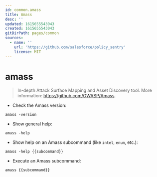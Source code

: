 ```yaml
---
id: common.amass
title: Amass
desc: ''
updated: 1615655543043
created: 1615655543043
gitDirPath: pages/common
sources:
  - name: ''
    url: 'https://github.com/salesforce/policy_sentry'
    license: MIT
---
```

# amass

> In-depth Attack Surface Mapping and Asset Discovery tool.
> More information: <https://github.com/OWASP/Amass>.

- Check the Amass version:

`amass -version`

- Show general help:

`amass -help`

- Show help on an Amass subcommand (like `intel`, `enum`, etc.):

`amass -help {{subcommand}}`

- Execute an Amass subcommand:

`amass {{subcommand}}`

